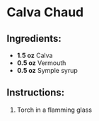 # Calva Chaud

## Ingredients:
- **1.5 oz** Calva
- **0.5 oz** Vermouth
- **0.5 oz** Symple syrup

## Instructions:
1. Torch in a flamming glass
